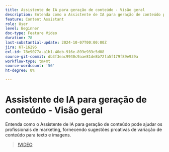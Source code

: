 ```yaml
---
title: Assistente de IA para geração de conteúdo - Visão geral
description: Entenda como o Assistente de IA para geração de conteúdo pode ajudar os profissionais de marketing, fornecendo sugestões proativas de variação de conteúdo para texto e imagens.
feature: Content Assistant
role: User
level: Beginner
doc-type: Feature Video
duration: 78
last-substantial-update: 2024-10-07T00:00:00Z
jira: KT-16296
exl-id: 78e9077a-a1b1-40eb-916e-893e933c5d08
source-git-commit: db3f3eac9940c9aae81de8b72fa5f179f89e939a
workflow-type: tm+mt
source-wordcount: '56'
ht-degree: 0%

---
```


# Assistente de IA para geração de conteúdo - Visão geral

Entenda como o Assistente de IA para geração de conteúdo pode ajudar os profissionais de marketing, fornecendo sugestões proativas de variação de conteúdo para texto e imagens.

>[!VIDEO](https://video.tv.adobe.com/v/3432772/?learn=on)
